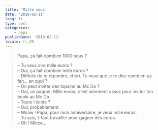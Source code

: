 ```yaml
---
title: 'Mille sous'
date: '2018-02-11'
lang: fr
type: post
categories:
    - papa
publishDate: '2018-02-11'
locale: fr_FR
---
```


> Papa, ça fait combien 1000 sous ?

<!-- more -->

> – Tu veux dire mille euros ?  
> – Oui, ça fait combien mille euros ?  
> – Difficile de te répondre, chéri. Tu veux que je te dise combien ça fait… en quoi ?  
> – On peut inviter des topains au Mc Do ?  
> – Oui, un paquet. Mille euros, c'est sûrement assez pour inviter ton école au Mc Do.  
> – Toute l'école ?  
> – Oui, probablement.  
> – Woaw ! Papa, pour mon anniversaire, je veux mille euros.  
> – Tu sais, il faut travailler pour gagner des euros.  
> – Oh ! Mince…